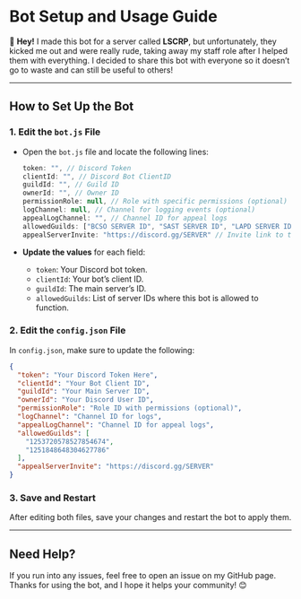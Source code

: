 # **Bot Setup and Usage Guide**  

👋 **Hey!** I made this bot for a server called **LSCRP**, but unfortunately, they kicked me out and were really rude, taking away my staff role after I helped them with everything. I decided to share this bot with everyone so it doesn’t go to waste and can still be useful to others!  

---

## **How to Set Up the Bot**  

### **1. Edit the `bot.js` File**  

- Open the `bot.js` file and locate the following lines:

  ```javascript
  token: "", // Discord Token
  clientId: "", // Discord Bot ClientID
  guildId: "", // Guild ID
  ownerId: "", // Owner ID
  permissionRole: null, // Role with specific permissions (optional)
  logChannel: null, // Channel for logging events (optional)
  appealLogChannel: "", // Channel ID for appeal logs
  allowedGuilds: ["BCSO SERVER ID", "SAST SERVER ID", "LAPD SERVER ID", "AND MORE!"], // Add more server IDs as needed
  appealServerInvite: "https://discord.gg/SERVER" // Invite link to the appeal server
  ```

- **Update the values** for each field:  
  - `token`: Your Discord bot token.  
  - `clientId`: Your bot’s client ID.  
  - `guildId`: The main server’s ID.  
  - `allowedGuilds`: List of server IDs where this bot is allowed to function.  

### **2. Edit the `config.json` File**  

In `config.json`, make sure to update the following:  

```json
{
  "token": "Your Discord Token Here",
  "clientId": "Your Bot Client ID",
  "guildId": "Your Main Server ID",
  "ownerId": "Your Discord User ID",
  "permissionRole": "Role ID with permissions (optional)",
  "logChannel": "Channel ID for logs",
  "appealLogChannel": "Channel ID for appeal logs",
  "allowedGuilds": [
    "1253720578527854674",
    "1251848648304627786"
  ],
  "appealServerInvite": "https://discord.gg/SERVER"
}
```

### **3. Save and Restart**  
After editing both files, save your changes and restart the bot to apply them.

---

## **Need Help?**  
If you run into any issues, feel free to open an issue on my GitHub page. Thanks for using the bot, and I hope it helps your community! 😊
